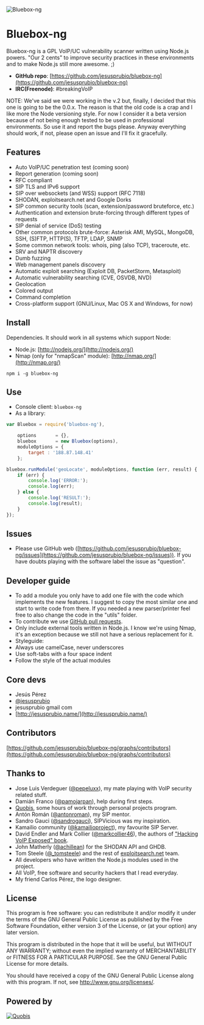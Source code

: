 ![Bluebox-ng](https://lh5.googleusercontent.com/-2-wAflQfwBI/VAD1BRXSKcI/AAAAAAAAJXM/Rm0iTUnyX4o/w441-h456-no/blueboxLogo.jpg)

Bluebox-ng
==========
Bluebox-ng is a GPL VoIP/UC vulnerability scanner written using Node.js powers. "Our 2 cents" to improve security practices in these environments and to make Node.js still more awesome. ;)

- **GitHub repo**: [https://github.com/jesusprubio/bluebox-ng](https://github.com/jesusprubio/bluebox-ng)
- **IRC(Freenode)**: #breakingVoIP

NOTE: We've said we were working in the v.2 but, finally, I decided that this one is going to be the 0.0.x. The reason is that the old code is a crap and I like more the Node versioning style. For now I consider it a beta version because of not being enough tested to be used in professional environments. So use it and report the bugs please. Anyway everything should work, if not, please open an issue and I'll fix it gracefully.

Features
--------
- Auto VoIP/UC penetration test (coming soon)
- Report generation (coming soon)
- RFC compliant
- SIP TLS and IPv6 support
- SIP over websockets (and WSS) support (RFC 7118)
- SHODAN, exploitsearch.net and Google Dorks
- SIP common security tools (scan, extension/password bruteforce, etc.)
- Authentication and extension brute-forcing through different types of requests
- SIP denial of service (DoS) testing
- Other common protocols brute-force: Asterisk AMI, MySQL, MongoDB, SSH, (S)FTP, HTTP(S), TFTP, LDAP, SNMP
- Some common network tools: whois, ping (also TCP), traceroute, etc.
- SRV and NAPTR discovery
- Dumb fuzzing
- Web management panels discovery
- Automatic exploit searching (Exploit DB, PacketStorm, Metasploit)
- Automatic vulnerability searching (CVE, OSVDB, NVD)
- Geolocation
- Colored output
- Command completion
- Cross-platform support (GNU/Linux, Mac OS X and Windows, for now)

Install
-------
Dependencies. It should work in all systems which support Node:
- Node.js: [http://nodejs.org/](http://nodejs.org/)
- Nmap (only for "nmapScan" module): [http://nmap.org/](http://nmap.org/)

```npm i -g bluebox-ng```

Use
---
- Console client: ```bluebox-ng```
- As a library:
```javascript
var Bluebox = require('bluebox-ng'),

    options       = {},
    bluebox       = new Bluebox(options),
    moduleOptions = {
        target : '188.87.148.41'
    };

bluebox.runModule('geoLocate', moduleOptions, function (err, result) {
    if (err) {
        console.log('ERROR:');
        console.log(err);
    } else {
        console.log('RESULT:');
        console.log(result);
    }
});
```

Issues
------
- Please use GitHub web ([https://github.com/jesusprubio/bluebox-ng/issues](https://github.com/jesusprubio/bluebox-ng/issues)). If you have doubts playing with the software label the issue as "question".

Developer guide
---------------
- To add a module you only have to add one file with the code which implements the new features. I suggest to copy the most similar one and start to write code from there. If you needed a new parser/printer feel free to also change the code in the "utils" folder.
- To contribute we use [GitHub pull requests](https://help.github.com/articles/using-pull-requests).
- Only include external tools written in Node.js. I know we're using Nmap, it's an exception because we still not have a serious replacement for it.
- Styleguide:
 - Always use camelCase, never underscores
 - Use soft-tabs with a four space indent
 - Follow the style of the actual modules

Core devs
---------
- Jesús Pérez
 - [@jesusprubio](https://twitter.com/jesusprubio)
 - jesusprubio gmail com
 - [http://jesusprubio.name/](http://jesusprubio.name/)

Contributors
------------
[https://github.com/jesusprubio/bluebox-ng/graphs/contributors](https://github.com/jesusprubio/bluebox-ng/graphs/contributors)

Thanks to
---------
- Jose Luis Verdeguer ([@pepeluxx](https://twitter.com/pepeluxx)), my mate playing with VoIP security related stuff.
- Damián Franco ([@pamojarpan](https://twitter.com/pamojarpan)), help during first steps.
- [Quobis](http://www.quobis.com), some hours of work through personal projects program.
- Antón Román ([@antonroman](https://twitter.com/antonroman)), my SIP mentor.
- Sandro Gauci ([@sandrogauci](https://twitter.com/sandrogauci)), SIPVicious was my inspiration.
- Kamailio community ([@kamailioproject](https://twitter.com/kamailioproject)), my favourite SIP Server.
- David Endler and Mark Collier ([@markcollier46](https://twitter.com/markcollier46)), the authors of ["Hacking VoIP Exposed" book](http://www.hackingvoip.com/).
- John Matherly ([@achillean](https://twitter.com/achillean)) for the SHODAN API and GHDB.
- Tom Steele ([@_tomsteele](https://twitter.com/_tomsteele)) and the rest of [exploitsearch.net](http://www.exploitsearch.net/) team.
- All developers who have written the Node.js modules used in the project.
- All VoIP, free software and security hackers that I read everyday.
- My friend Carlos Pérez, the logo designer.

License
-------
This program is free software: you can redistribute it and/or modify
it under the terms of the GNU General Public License as published by
the Free Software Foundation, either version 3 of the License, or
(at your option) any later version.

This program is distributed in the hope that it will be useful,
but WITHOUT ANY WARRANTY; without even the implied warranty of
MERCHANTABILITY or FITNESS FOR A PARTICULAR PURPOSE.  See the
GNU General Public License for more details.

You should have received a copy of the GNU General Public License
along with this program.  If not, see <http://www.gnu.org/licenses/>.

Powered by
----------
[![Quobis](http://www.quobis.com/templates/quobis/img/fondo/logo.png)](http://www.quobis.com/)
